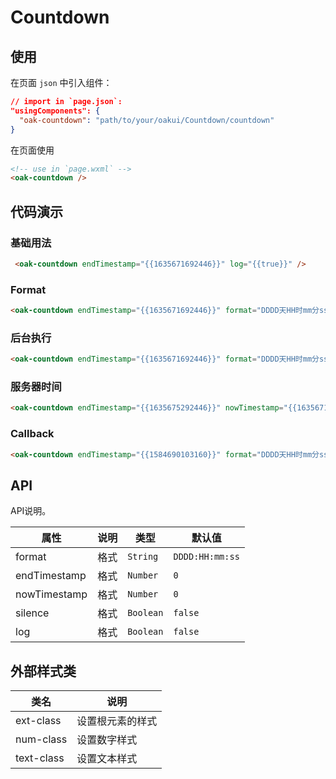 # Countdown

## 使用

在页面 `json` 中引入组件：

```json
// import in `page.json`:
"usingComponents": {
  "oak-countdown": "path/to/your/oakui/Countdown/countdown"
}
```

在页面使用
```html
<!-- use in `page.wxml` -->
<oak-countdown />
```

## 代码演示
### 基础用法
```html
 <oak-countdown endTimestamp="{{1635671692446}}" log="{{true}}" />
```

### Format
```html
<oak-countdown endTimestamp="{{1635671692446}}" format="DDDD天HH时mm分ss" log="{{true}}" />
```

### 后台执行
```html
<oak-countdown endTimestamp="{{1635671692446}}" format="DDDD天HH时mm分ss" log="{{true}}" silence="{{true}}" />
```

### 服务器时间
```html
<oak-countdown endTimestamp="{{1635675292446}}" nowTimestamp="{{1635671692446}}" format="DDDD天HH时mm分ss" log="{{true}}" />
```

### Callback
```html
<oak-countdown endTimestamp="{{1584690103160}}" format="DDDD天HH时mm分ss" bindcallback="onCallback" log="{{true}}" />
```

## API
API说明。

| 属性 | 说明 | 类型 | 默认值 |
|-----------|-----------|-----------|-------------|
| format | 格式 | `String` | `DDDD:HH:mm:ss` |
| endTimestamp | 格式 | `Number` | `0` |
| nowTimestamp | 格式 | `Number` | `0` |
| silence | 格式 | `Boolean` | `false` |
| log | 格式 | `Boolean` | `false` |

## 外部样式类

| 类名 | 说明 |
|-----------|-----------|
| ext-class | 设置根元素的样式 |
| num-class | 设置数字样式 |
| text-class | 设置文本样式 |


